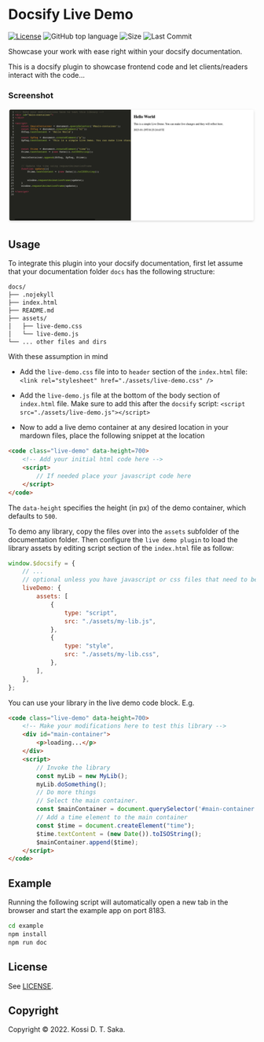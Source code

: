 # Docsify Live Demo

[![License][license-image]][license-url] ![GitHub top language][language-image] ![Size][size-image] ![Last Commit][commit-image]

Showcase your work with ease right within your docsify documentation.

This is a docsify plugin to showcase frontend code and let clients/readers interact with the code...

### Screenshot

![Screenshot of Live Demo](screenshot.png)

## Usage

To integrate this plugin into your docsify documentation, first let assume that your documentation folder `docs` has the following structure:

```
docs/
├── .nojekyll
├── index.html
├── README.md
├── assets/
│   ├── live-demo.css
│   └── live-demo.js
└── ... other files and dirs
```

With these assumption in mind

-   Add the `live-demo.css` file into to `header` section of the `index.html` file:
    `<link rel="stylesheet" href="./assets/live-demo.css" />`

-   Add the `live-demo.js` file at the bottom of the body section of `index.html` file. Make sure to add this after the `docsify` script:
    `<script src="./assets/live-demo.js"></script>`

-   Now to add a live demo container at any desired location in your mardown files, place the following snippet at the location

```markdown
<code class="live-demo" data-height=700>
    <!-- Add your initial html code here -->
    <script>
        // If needed place your javascript code here
    </script>
</code>
```

The `data-height` specifies the height (in px) of the demo container, which defaults to `500`.

To demo any library, copy the files over into the `assets` subfolder of the documentation folder. Then configure the `live demo plugin` to load the library assets by editing script section of the `index.html` file as follow:

```js
window.$docsify = {
    // ...
    // optional unless you have javascript or css files that need to be included
    liveDemo: {
        assets: [
            {
                type: "script",
                src: "./assets/my-lib.js",
            },
            {
                type: "style",
                src: "./assets/my-lib.css",
            },
        ],
    },
};
```

You can use your library in the live demo code block. E.g.

```markdown
<code class="live-demo" data-height=700>
    <!-- Make your modifications here to test this library -->
    <div id="main-container">
        <p>loading...</p>
    </div>
    <script>
        // Invoke the library
        const myLib = new MyLib();
        myLib.doSomething();
        // Do more things
        // Select the main container. 
        const $mainContainer = document.querySelector('#main-container');
        // Add a time element to the main container
        const $time = document.createElement("time");
        $time.textContent = (new Date()).toISOString();
        $mainContainer.append($time);
    </script>
</code>
```

## Example

Running the following script will automatically open a new tab in the browser and start the example app on port 8183.

```bash
cd example
npm install
npm run doc
```

## License

See [LICENSE][license-url].

## Copyright

Copyright &copy; 2022. Kossi D. T. Saka.

[license-image]: https://img.shields.io/github/license/kossidts/docsify-live-demo
[license-url]: https://github.com/kossidts/docsify-live-demo/blob/master/LICENSE
[size-image]: https://img.shields.io/github/repo-size/kossidts/docsify-live-demo?color=light
[commit-image]: https://img.shields.io/github/last-commit/kossidts/docsify-live-demo
[language-image]: https://img.shields.io/github/languages/top/kossidts/docsify-live-demo?color=yellow
